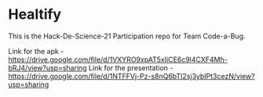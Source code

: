 # Healtify

This is the Hack-De-Science-21 Participation repo for Team Code-a-Bug.

Link for the apk - https://drive.google.com/file/d/1VXYRO9xpAT5xIiCE6c9l4CXF4Mh-bRJ4/view?usp=sharing
Link for the presentation - https://drive.google.com/file/d/1NTFFVj-Pz-s8nQ6bTI2sj3ybIPt3cezN/view?usp=sharing
